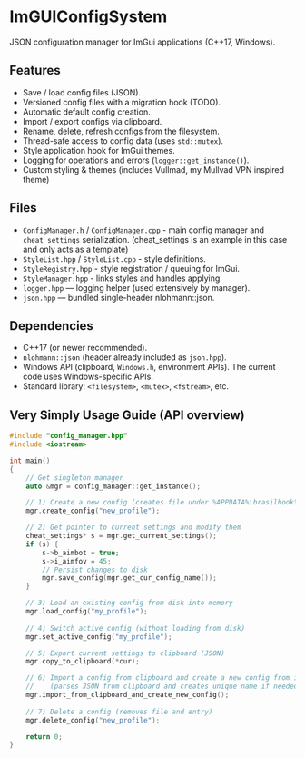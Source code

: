 # ImGUIConfigSystem

JSON configuration manager for ImGui applications (C++17, Windows).

## Features
- Save / load config files (JSON).
- Versioned config files with a migration hook (TODO).
- Automatic default config creation.
- Import / export configs via clipboard.
- Rename, delete, refresh configs from the filesystem.
- Thread-safe access to config data (uses `std::mutex`).
- Style application hook for ImGui themes.
- Logging for operations and errors (`logger::get_instance()`).
- Custom styling & themes (includes Vullmad, my Mullvad VPN inspired theme)

## Files
- `ConfigManager.h` / `ConfigManager.cpp` - main config manager and `cheat_settings` serialization. (cheat_settings is an example in this case and only acts as a template)
- `StyleList.hpp` / `StyleList.cpp` - style definitions.
- `StyleRegistry.hpp` - style registration / queuing for ImGui.
- `StyleManager.hpp` - links styles and handles applying
- `logger.hpp` — logging helper (used extensively by manager).
- `json.hpp` — bundled single-header nlohmann::json.

## Dependencies
- C++17 (or newer recommended).
- `nlohmann::json` (header already included as `json.hpp`).
- Windows API (clipboard, `Windows.h`, environment APIs). The current code uses Windows-specific APIs.
- Standard library: `<filesystem>`, `<mutex>`, `<fstream>`, etc.

## Very Simply Usage Guide (API overview)
```cpp
#include "config_manager.hpp"
#include <iostream>

int main()
{
    // Get singleton manager
    auto &mgr = config_manager::get_instance();

    // 1) Create a new config (creates file under %APPDATA%\brasilhook\<name>.json)
    mgr.create_config("new_profile");

    // 2) Get pointer to current settings and modify them
    cheat_settings* s = mgr.get_current_settings();
    if (s) {
        s->b_aimbot = true;
        s->i_aimfov = 45;
        // Persist changes to disk
        mgr.save_config(mgr.get_cur_config_name());
    }

    // 3) Load an existing config from disk into memory
    mgr.load_config("my_profile");
        
    // 4) Switch active config (without loading from disk)
    mgr.set_active_config("my_profile");

    // 5) Export current settings to clipboard (JSON)
    mgr.copy_to_clipboard(*cur);

    // 6) Import a config from clipboard and create a new config from it
    //    (parses JSON from clipboard and creates unique name if needed)
    mgr.import_from_clipboard_and_create_new_config();
        
    // 7) Delete a config (removes file and entry)
    mgr.delete_config("new_profile");

    return 0;
}
```
